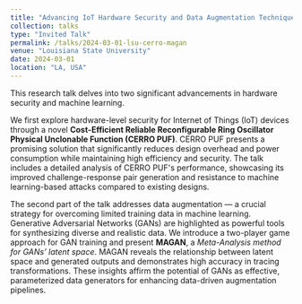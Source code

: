 ```yaml
---
title: "Advancing IoT Hardware Security and Data Augmentation Technique using MAGAN"
collection: talks
type: "Invited Talk"
permalink: /talks/2024-03-01-lsu-cerro-magan
venue: "Louisiana State University"
date: 2024-03-01
location: "LA, USA"
---
```


This research talk delves into two significant advancements in hardware security and machine learning.

We first explore hardware-level security for Internet of Things (IoT) devices through a novel **Cost-Efficient Reliable Reconfigurable Ring Oscillator Physical Unclonable Function (CERRO PUF)**. CERRO PUF presents a promising solution that significantly reduces design overhead and power consumption while maintaining high efficiency and security. The talk includes a detailed analysis of CERRO PUF's performance, showcasing its improved challenge-response pair generation and resistance to machine learning-based attacks compared to existing designs.

The second part of the talk addresses data augmentation — a crucial strategy for overcoming limited training data in machine learning. Generative Adversarial Networks (GANs) are highlighted as powerful tools for synthesizing diverse and realistic data. We introduce a two-player game approach for GAN training and present **MAGAN**, a *Meta-Analysis method for GANs’ latent space*. MAGAN reveals the relationship between latent space and generated outputs and demonstrates high accuracy in tracing transformations. These insights affirm the potential of GANs as effective, parameterized data generators for enhancing data-driven augmentation pipelines.


